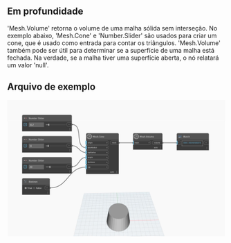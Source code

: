 ## Em profundidade
'Mesh.Volume' retorna o volume de uma malha sólida sem interseção. No exemplo abaixo, 'Mesh.Cone' e 'Number.Slider' são usados para criar um cone, que é usado como entrada para contar os triângulos. 'Mesh.Volume' também pode ser útil para determinar se a superfície de uma malha está fechada. Na verdade, se a malha tiver uma superfície aberta, o nó relatará um valor 'null'.

## Arquivo de exemplo

![Example](./Autodesk.DesignScript.Geometry.Mesh.Volume_img.jpg)
